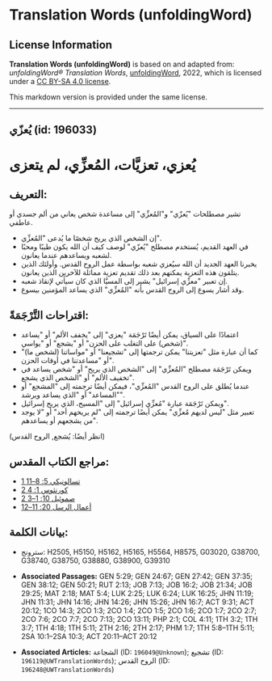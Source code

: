 # Translation Words (unfoldingWord)

## License Information

**Translation Words (unfoldingWord)** is based on and adapted from: _unfoldingWord® Translation Words_, [unfoldingWord](https://unfoldingword.org/utw), 2022, which is licensed under a [CC BY-SA 4.0 license](https://creativecommons.org/licenses/by-sa/4.0/legalcode.en).

This markdown version is provided under the same license.



--------------------------------

## يُعزّي (id: 196033)

يُعزي، تعزيَّات، المُعزِّي، لم يتعزى
====================================

التعريف:
--------

تشير مصطلحات "يُعزّي" و"المُعزِّي" إلى مساعدة شخص يعاني من ألم جسدي أو عاطفي.

* إن الشخص الذي يريح شخصًا ما يُدعى "المُعزِّي".
* في العهد القديم، يُستخدم مصطلح "يُعزّي" لوصف كيف أن الله يكون طيبًا ومحبًا لشعبه ويساعدهم عندما يعانون.
* يخبرنا العهد الجديد أن الله سيُعزي شعبه بواسطة عمل الروح القدس. وأولئك الذين يتلقون هذه التعزية يمكنهم بعد ذلك تقديم تعزية مماثلة للآخرين الذين يعانون.
* إن تعبير "معزِّي إسرائيل" يشير إلى المسيَّا الذي كان سيأتي لإنقاذ شعبه.
* وقد أشار يسوع إلى الروح القدس بأنه "المُعزِّي" الذي يساعد المؤمنين بيسوع.

اقتراحات التَّرْجَمَةً:
-----------------------

* اعتمادًا على السياق، يمكن أيضًا تَرْجَمَة "يعزي" إلى "يخفف الألم" أو "يساعد (شخص) على التغلب على الحزن" أو "يشجع" أو "يواسي".
* كما أن عبارة مثل "تعزيتنا" يمكن ترجمتها إلى "تشجيعنا" أو "مواساتنا (لشخص ما)" أو "مساعدتنا في أوقات الحزن".
* ويمكن تَرْجَمَة مصطلح "المُعزِّي" إلى "الشخص الذي يريح" أو "شخص يساعد في تخفيف الألم" أو "الشخص الذي يشجع".
* عندما يُطلق على الروح القدس "المُعزِّي"، فيمكن أيضًا ترجمته إلى "المشجع" أو "المساعد" أو "الذي يساعد ويرشد".
* ويمكن تَرْجَمَة عبارة "مُعزِّي إسرائيل" إلى "المسيح، الذي يريح إسرائيل".
* تعبير مثل "ليس لديهم مُعزِّي" يمكن أيضًا ترجمته إلى "لم يريحهم أحد" أو "لا يوجد من يشجعهم أو يساعدهم".

(انظر أيضًا: يُشجع, الروح القدس)

مراجع الكتاب المقدس:
--------------------

* [1 تسالونيكي 5: 8–11](https://ref.ly/1Thess5:8-1Thess5:11)
* [2 كورنثوس 1: 4](https://ref.ly/2Cor1:4)
* [2 صموئيل 10: 1–3](https://ref.ly/2Sam10:1-2Sam10:3)
* [أعمال الرسل 20: 11–12](https://ref.ly/Acts20:11-Acts20:12)

بيانات الكلمة:
--------------

* سترونج: H2505, H5150, H5162, H5165, H5564, H8575, G03020, G38700, G38740, G38750, G38880, G38900, G39310

* **Associated Passages:** GEN 5:29; GEN 24:67; GEN 27:42; GEN 37:35; GEN 38:12; GEN 50:21; RUT 2:13; JOB 7:13; JOB 16:2; JOB 21:34; JOB 29:25; MAT 2:18; MAT 5:4; LUK 2:25; LUK 6:24; LUK 16:25; JHN 11:19; JHN 11:31; JHN 14:16; JHN 14:26; JHN 15:26; JHN 16:7; ACT 9:31; ACT 20:12; 1CO 14:3; 2CO 1:3; 2CO 1:4; 2CO 1:5; 2CO 1:6; 2CO 1:7; 2CO 2:7; 2CO 7:6; 2CO 7:7; 2CO 7:13; 2CO 13:11; PHP 2:1; COL 4:11; 1TH 3:2; 1TH 3:7; 1TH 4:18; 1TH 5:11; 2TH 2:16; 2TH 2:17; PHM 1:7; 1TH 5:8–1TH 5:11; 2SA 10:1–2SA 10:3; ACT 20:11–ACT 20:12
* **Associated Articles:** الشجاعة (ID: `196049@Unknown`); تشجيع (ID: `196119@UWTranslationWords`); الروح القدس (ID: `196248@UWTranslationWords`)

